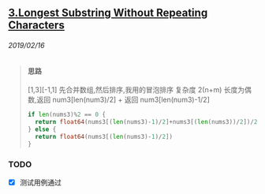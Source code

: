 ## [3.Longest Substring Without Repeating Characters](https://leetcode.com/problems/longest-substring-without-repeating-characters/)

###### 2019/02/16

> #### 思路
> [1,3][-1,1] 先合并数组,然后排序,我用的冒泡排序 复杂度 2(n+m)
> 长度为偶数,返回 num3[len(num3)/2] + 返回 num3[len(num3)-1/2]
> ```go
> if len(nums3)%2 == 0 {
> 	return float64(nums3[(len(nums3)-1)/2]+nums3[(len(nums3))/2])/2
> } else {
> 	return float64(nums3[(len(nums3)-1)/2])
> }
> ```

### TODO
- [x] 测试用例通过